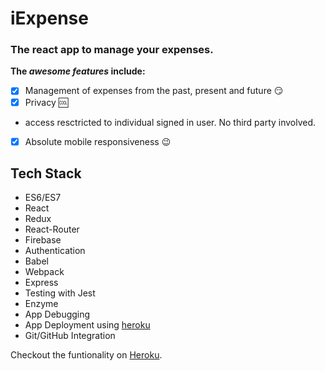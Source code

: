 # iExpense

### **The react app to manage your expenses.**
**The _awesome features_ include:**
- [x] Management of expenses from the past, present and future :smirk:
- [x] Privacy :cool:
- access resctricted to individual signed in user. No third party involved.
- [x] Absolute mobile responsiveness :wink:

## Tech Stack
- ES6/ES7
- React
- Redux
- React-Router
- Firebase
- Authentication
- Babel
- Webpack
- Express
- Testing with Jest
- Enzyme
- App Debugging
- App Deployment using [heroku](https://react-iexpense.herokuapp.com/)
- Git/GitHub Integration



Checkout the funtionality on [Heroku](https://react-iexpense.herokuapp.com/).
